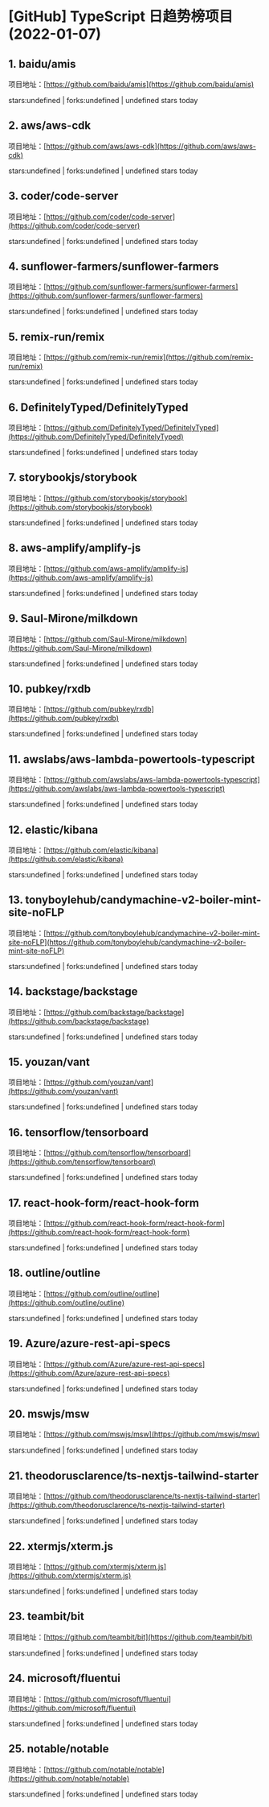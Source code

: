 # [GitHub] TypeScript 日趋势榜项目(2022-01-07)

## 1. baidu/amis 

项目地址：[https://github.com/baidu/amis](https://github.com/baidu/amis)

stars:undefined | forks:undefined | undefined stars today 



## 2. aws/aws-cdk 

项目地址：[https://github.com/aws/aws-cdk](https://github.com/aws/aws-cdk)

stars:undefined | forks:undefined | undefined stars today 



## 3. coder/code-server 

项目地址：[https://github.com/coder/code-server](https://github.com/coder/code-server)

stars:undefined | forks:undefined | undefined stars today 



## 4. sunflower-farmers/sunflower-farmers 

项目地址：[https://github.com/sunflower-farmers/sunflower-farmers](https://github.com/sunflower-farmers/sunflower-farmers)

stars:undefined | forks:undefined | undefined stars today 



## 5. remix-run/remix 

项目地址：[https://github.com/remix-run/remix](https://github.com/remix-run/remix)

stars:undefined | forks:undefined | undefined stars today 



## 6. DefinitelyTyped/DefinitelyTyped 

项目地址：[https://github.com/DefinitelyTyped/DefinitelyTyped](https://github.com/DefinitelyTyped/DefinitelyTyped)

stars:undefined | forks:undefined | undefined stars today 



## 7. storybookjs/storybook 

项目地址：[https://github.com/storybookjs/storybook](https://github.com/storybookjs/storybook)

stars:undefined | forks:undefined | undefined stars today 



## 8. aws-amplify/amplify-js 

项目地址：[https://github.com/aws-amplify/amplify-js](https://github.com/aws-amplify/amplify-js)

stars:undefined | forks:undefined | undefined stars today 



## 9. Saul-Mirone/milkdown 

项目地址：[https://github.com/Saul-Mirone/milkdown](https://github.com/Saul-Mirone/milkdown)

stars:undefined | forks:undefined | undefined stars today 



## 10. pubkey/rxdb 

项目地址：[https://github.com/pubkey/rxdb](https://github.com/pubkey/rxdb)

stars:undefined | forks:undefined | undefined stars today 



## 11. awslabs/aws-lambda-powertools-typescript 

项目地址：[https://github.com/awslabs/aws-lambda-powertools-typescript](https://github.com/awslabs/aws-lambda-powertools-typescript)

stars:undefined | forks:undefined | undefined stars today 



## 12. elastic/kibana 

项目地址：[https://github.com/elastic/kibana](https://github.com/elastic/kibana)

stars:undefined | forks:undefined | undefined stars today 



## 13. tonyboylehub/candymachine-v2-boiler-mint-site-noFLP 

项目地址：[https://github.com/tonyboylehub/candymachine-v2-boiler-mint-site-noFLP](https://github.com/tonyboylehub/candymachine-v2-boiler-mint-site-noFLP)

stars:undefined | forks:undefined | undefined stars today 



## 14. backstage/backstage 

项目地址：[https://github.com/backstage/backstage](https://github.com/backstage/backstage)

stars:undefined | forks:undefined | undefined stars today 



## 15. youzan/vant 

项目地址：[https://github.com/youzan/vant](https://github.com/youzan/vant)

stars:undefined | forks:undefined | undefined stars today 



## 16. tensorflow/tensorboard 

项目地址：[https://github.com/tensorflow/tensorboard](https://github.com/tensorflow/tensorboard)

stars:undefined | forks:undefined | undefined stars today 



## 17. react-hook-form/react-hook-form 

项目地址：[https://github.com/react-hook-form/react-hook-form](https://github.com/react-hook-form/react-hook-form)

stars:undefined | forks:undefined | undefined stars today 



## 18. outline/outline 

项目地址：[https://github.com/outline/outline](https://github.com/outline/outline)

stars:undefined | forks:undefined | undefined stars today 



## 19. Azure/azure-rest-api-specs 

项目地址：[https://github.com/Azure/azure-rest-api-specs](https://github.com/Azure/azure-rest-api-specs)

stars:undefined | forks:undefined | undefined stars today 



## 20. mswjs/msw 

项目地址：[https://github.com/mswjs/msw](https://github.com/mswjs/msw)

stars:undefined | forks:undefined | undefined stars today 



## 21. theodorusclarence/ts-nextjs-tailwind-starter 

项目地址：[https://github.com/theodorusclarence/ts-nextjs-tailwind-starter](https://github.com/theodorusclarence/ts-nextjs-tailwind-starter)

stars:undefined | forks:undefined | undefined stars today 



## 22. xtermjs/xterm.js 

项目地址：[https://github.com/xtermjs/xterm.js](https://github.com/xtermjs/xterm.js)

stars:undefined | forks:undefined | undefined stars today 



## 23. teambit/bit 

项目地址：[https://github.com/teambit/bit](https://github.com/teambit/bit)

stars:undefined | forks:undefined | undefined stars today 



## 24. microsoft/fluentui 

项目地址：[https://github.com/microsoft/fluentui](https://github.com/microsoft/fluentui)

stars:undefined | forks:undefined | undefined stars today 



## 25. notable/notable 

项目地址：[https://github.com/notable/notable](https://github.com/notable/notable)

stars:undefined | forks:undefined | undefined stars today 



